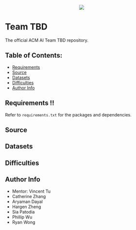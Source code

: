 <!-- ![](https://art.pixilart.com/eab99c6c66a7084.gif) -->
<p align="center">
  <img src="https://media.tenor.com/9CqTZoKN-KsAAAAC/loading-windows.gif" />
</p>

# Team TBD
The official ACM AI Team TBD repository.

## Table of Contents:
- [Requirements](https://github.com/acmucsd-projects/fa23-ai-team-2#requirements-)
- [Source](https://github.com/acmucsd-projects/fa23-ai-team-2#source)
- [Datasets](https://github.com/acmucsd-projects/fa23-ai-team-2#datasets)
- [Difficulties](https://github.com/acmucsd-projects/fa23-ai-team-2#difficulties)
- [Author Info](https://github.com/acmucsd-projects/fa23-ai-team-2#author-info)

## Requirements !!

Refer to `requirements.txt` for the packages and dependencies.

## Source

## Datasets

## Difficulties

## Author Info
- Mentor: Vincent Tu
- Catherine Zhang
- Aryaman Dayal
- Hargen Zheng
- Sia Patodia
- Phillip Wu
- Ryan Wong
